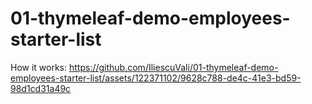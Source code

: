 # 01-thymeleaf-demo-employees-starter-list

How it works: 
https://github.com/IliescuVali/01-thymeleaf-demo-employees-starter-list/assets/122371102/9628c788-de4c-41e3-bd59-98d1cd31a49c

